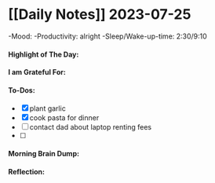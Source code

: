 # [[Daily Notes]] 2023-07-25

-Mood: 
-Productivity: alright
-Sleep/Wake-up-time: 2:30/9:10

#### Highlight of The Day: 


#### I am Grateful For: 


#### To-Dos:
- [x] plant garlic
- [x] cook pasta for dinner
- [ ] contact dad about laptop renting fees
- [ ] 

#### Morning Brain Dump:


#### Reflection:
